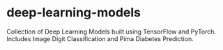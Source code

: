 # deep-learning-models
Collection of Deep Learning Models built using TensorFlow and PyTorch. Includes Image Digit Classification and Pima Diabetes Prediction.
